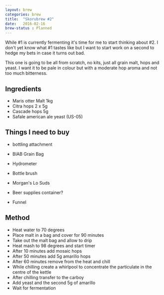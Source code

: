 ```yaml
---
layout: brew
categories: brew
title:  "Skorubrew #2"
date:   2016-02-16
brew-status : Planned
---
```


While #1 is currently fermenting it's time for me to start thinking about #2. I don't yet know what #1 tastes like but I want to start work on a second to hedge my bets in case it turns out bad.

This one is going to be all from scratch, no kits, just all grain malt, hops and yeast. I want it to be pale in colour but with a moderate hop aroma and not too much bitterness.

Ingredients
-----

* Maris otter Malt 1kg
* Citra hops 2 x 5g
* Cascade hops 5g
* Safale american ale yeast (US-05)

Things I need to buy
-----

* bottling attachment
* BIAB Grain Bag
* Hydrometer
* Bottle brush
* Morgan's Lo Suds

* Beer supplies container?
* Funnel

Method
-------

* Heat water to 70 degrees
* Place malt in a bag and cover for 90 minutes
* Take out the malt bag and allow to drip
* Heat mash to 98 degrees and start timer
* After 10 minutes add mosaic hops
* After 50 minutes add 5g amarillo hops
* After 60 minutes remove from the heat and chill
* While chilling create a whirlpool to concentrate the particulate in the centre of the kettle
* After chilling transfer to the carboy
* Add yeast and the second 5g of amarillo
* Wait for fermentation
